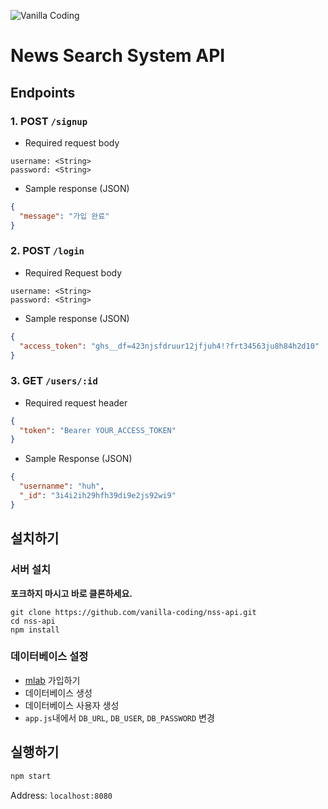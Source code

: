 ![Vanilla Coding](https://s3.ap-northeast-2.amazonaws.com/vanilla-coding/Assets/logo_regular%403x.png)

# News Search System API

## Endpoints

### 1. POST `/signup`
- Required request body
```
username: <String>
password: <String>
```
- Sample response (JSON)
```json
{
  "message": "가입 완료"
}
```
### 2. POST `/login`
- Required Request body
```
username: <String>
password: <String>
```
- Sample response (JSON)
```json
{
  "access_token": "ghs__df=423njsfdruur12jfjuh4!?frt34563ju8h84h2d10"
}
```
### 3. GET `/users/:id`
- Required request header
```json
{
  "token": "Bearer YOUR_ACCESS_TOKEN"
}
```
- Sample Response (JSON)
```json
{
  "usernanme": "huh",
  "_id": "3i4i2ih29hfh39di9e2js92wi9"
}
```

## 설치하기

### 서버 설치

**포크하지 마시고 바로 클론하세요.**

```
git clone https://github.com/vanilla-coding/nss-api.git
cd nss-api
npm install
```

### 데이터베이스 설정

* [mlab](https://mlab.com) 가입하기
* 데이터베이스 생성
* 데이터베이스 사용자 생성
* `app.js`내에서 `DB_URL`, `DB_USER`, `DB_PASSWORD` 변경

## 실행하기

```sh
npm start
```

Address: `localhost:8080`
